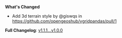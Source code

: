 
**What's Changed**
* Add 3d terrain style by @giswqs in https://github.com/opengeoshub/vgridpandas/pull/1


**Full Changelog**: [v1.1.1...v1.0.0](https://github.com/opengeoshub/vgridpandas/compare/v1.1.1...v1.0.0)
